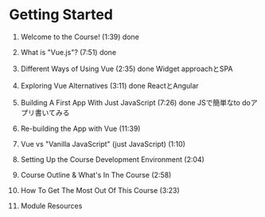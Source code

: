 # Getting Started
1. Welcome to the Course! (1:39) done


2. What is "Vue.js"? (7:51) done
   

3. Different Ways of Using Vue (2:35) done
    Widget approachとSPA

4. Exploring Vue Alternatives (3:11) done
    ReactとAngular

5. Building A First App With Just JavaScript (7:26) done
    JSで簡単なto doアプリ書いてみる

6. Re-building the App with Vue (11:39)
    

7. Vue vs "Vanilla JavaScript" (just JavaScript) (1:10)


8. Setting Up the Course Development Environment (2:04)


9.  Course Outline & What's In The Course (2:58)


10. How To Get The Most Out Of This Course (3:23)


11. Module Resources

